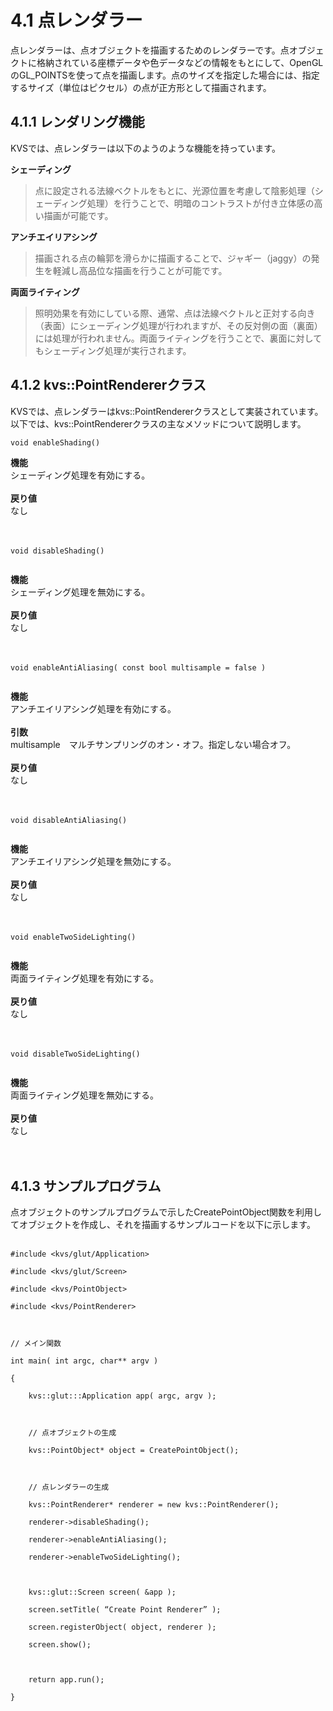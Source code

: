 # 4.1 点レンダラー #
点レンダラーは、点オブジェクトを描画するためのレンダラーです。点オブジェクトに格納されている座標データや色データなどの情報をもとにして、OpenGLのGL\_POINTSを使って点を描画します。点のサイズを指定した場合には、指定するサイズ（単位はピクセル）の点が正方形として描画されます。

## 4.1.1 レンダリング機能 ##
KVSでは、点レンダラーは以下のようのような機能を持っています。

**シェーディング**
> 点に設定される法線ベクトルをもとに、光源位置を考慮して陰影処理（シェーディング処理）を行うことで、明暗のコントラストが付き立体感の高い描画が可能です。

**アンチエイリアシング**
> 描画される点の輪郭を滑らかに描画することで、ジャギー（jaggy）の発生を軽減し高品位な描画を行うことが可能です。

**両面ライティング**
> 照明効果を有効にしている際、通常、点は法線ベクトルと正対する向き（表面）にシェーディング処理が行われますが、その反対側の面（裏面）には処理が行われません。両面ライティングを行うことで、裏面に対してもシェーディング処理が実行されます。

## 4.1.2 kvs::PointRendererクラス ##
KVSでは、点レンダラーはkvs::PointRendererクラスとして実装されています。以下では、kvs::PointRendererクラスの主なメソッドについて説明します。

```
void enableShading()
```
**機能**<br>
シェーディング処理を有効にする。<br>
<br>
<b>戻り値</b><br>
なし<br>
<br><br>

<pre><code>void disableShading()<br>
</code></pre>
<b>機能</b><br>
シェーディング処理を無効にする。<br>
<br>
<b>戻り値</b><br>
なし<br>
<br><br>

<pre><code>void enableAntiAliasing( const bool multisample = false )<br>
</code></pre>
<b>機能</b><br>
アンチエイリアシング処理を有効にする。<br>
<br>
<b>引数</b><br>
multisample　マルチサンプリングのオン・オフ。指定しない場合オフ。<br>
<br>
<b>戻り値</b><br>
なし<br>
<br><br>

<pre><code>void disableAntiAliasing()<br>
</code></pre>
<b>機能</b><br>
アンチエイリアシング処理を無効にする。<br>
<br>
<b>戻り値</b><br>
なし<br>
<br><br>

<pre><code>void enableTwoSideLighting()<br>
</code></pre>
<b>機能</b><br>
両面ライティング処理を有効にする。<br>
<br>
<b>戻り値</b><br>
なし<br>
<br><br>

<pre><code>void disableTwoSideLighting()<br>
</code></pre>
<b>機能</b><br>
両面ライティング処理を無効にする。<br>
<br>
<b>戻り値</b><br>
なし<br>
<br><br>

<h2>4.1.3 サンプルプログラム</h2>

点オブジェクトのサンプルプログラムで示したCreatePointObject関数を利用してオブジェクトを作成し、それを描画するサンプルコードを以下に示します。<br>
<br>
<pre><code>#include &lt;kvs/glut/Application&gt;<br>
#include &lt;kvs/glut/Screen&gt;<br>
#include &lt;kvs/PointObject&gt;<br>
#include &lt;kvs/PointRenderer&gt;<br>
<br>
// メイン関数<br>
int main( int argc, char** argv )<br>
{<br>
    kvs::glut:::Application app( argc, argv );<br>
<br>
    // 点オブジェクトの生成<br>
    kvs::PointObject* object = CreatePointObject();<br>
<br>
    // 点レンダラーの生成<br>
    kvs::PointRenderer* renderer = new kvs::PointRenderer();<br>
    renderer-&gt;disableShading();<br>
    renderer-&gt;enableAntiAliasing();<br>
    renderer-&gt;enableTwoSideLighting();<br>
<br>
    kvs::glut::Screen screen( &amp;app );<br>
    screen.setTitle( “Create Point Renderer” );<br>
    screen.registerObject( object, renderer );<br>
    screen.show();<br>
<br>
    return app.run();<br>
}<br>
</code></pre>